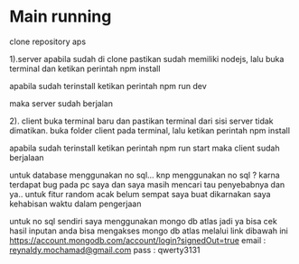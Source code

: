 # Main running

clone repository aps

1).server
apabila sudah di clone pastikan sudah memiliki nodejs,
lalu buka terminal dan ketikan perintah 
npm install

apabila sudah terinstall ketikan perintah 
npm run dev

maka server sudah berjalan

2). client
buka terminal baru dan pastikan terminal dari sisi server tidak dimatikan.
buka folder client pada terminal, lalu ketikan perintah 
npm install

apabila sudah terinstall ketikan perintah 
npm run start
maka client sudah berjalaan

untuk database menggunakan no sql...
knp menggunakan no sql ?
karna terdapat bug pada pc saya dan saya masih mencari tau penyebabnya dan ya..
untuk fitur random acak belum sempat saya buat dikarnakan saya kehabisan waktu dalam pengerjaan

untuk no sql sendiri saya menggunakan mongo db atlas
jadi ya bisa cek hasil inputan anda bisa mengakses mongo db atlas melalui link dibawah ini
https://account.mongodb.com/account/login?signedOut=true
email : reynaldy.mochamad@gmail.com
pass : qwerty3131
